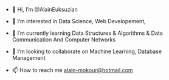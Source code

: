 - 👋 Hi, I’m @AlainEuksuzian
  
- 👀 I’m interested in Data Science, Web Developement,
  
- 🌱 I’m currently learning Data Structures & Algorithms & Data Communication And Computer Networks
  
- 💞️ I’m looking to collaborate on Machine Learning, Database Management
  
- 📫 How to reach me alain-mokour@hotmail.com





<!---
AlainEuksuzian/AlainEuksuzian is a ✨ special ✨ repository because its `README.md` (this file) appears on your GitHub profile.
You can click the Preview link to take a look at your changes.
--->
